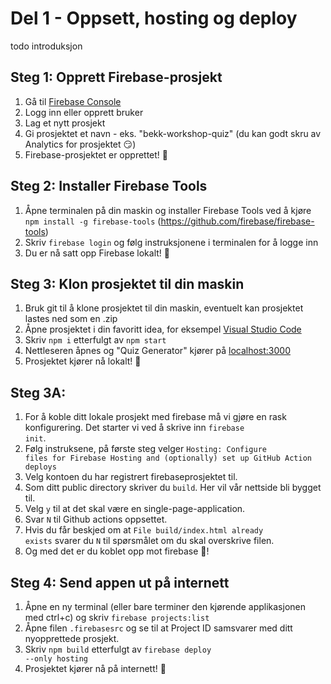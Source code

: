 # Del 1 - Oppsett, hosting og deploy

todo introduksjon

## Steg 1: Opprett Firebase-prosjekt

1. Gå til [Firebase Console](https://console.firebase.google.com)
2. Logg inn eller opprett bruker
3. Lag et nytt prosjekt
4. Gi prosjektet et navn - eks. "bekk-workshop-quiz" (du kan godt skru av Analytics for prosjektet 😏)
5. Firebase-prosjektet er opprettet! 🎉

## Steg 2: Installer Firebase Tools

1. Åpne terminalen på din maskin og installer Firebase Tools ved å kjøre <code>npm install -g firebase-tools</code> (https://github.com/firebase/firebase-tools)
2. Skriv <code>firebase login</code> og følg instruksjonene i terminalen for å logge inn
3. Du er nå satt opp Firebase lokalt! 🎉

## Steg 3: Klon prosjektet til din maskin

1. Bruk git til å klone prosjektet til din maskin, eventuelt kan prosjektet lastes ned som en .zip
2. Åpne prosjektet i din favoritt idea, for eksempel [Visual Studio Code](https://code.visualstudio.com/)
3. Skriv <code>npm i</code> etterfulgt av <code>npm start</code>
4. Nettleseren åpnes og "Quiz Generator" kjører på [localhost:3000](http://localhost:3000/)
5. Prosjektet kjører nå lokalt! 🎉

## Steg 3A:

1. For å koble ditt lokale prosjekt med firebase må vi gjøre en rask konfigurering. Det starter vi ved å skrive inn
   <code>firebase init</code>.
2. Følg instruksene, på første steg velger <code>Hosting: Configure files for Firebase Hosting and (optionally) set up GitHub Action deploys</code>
3. Velg kontoen du har registrert firebaseprosjektet til.
4. Som ditt public directory skriver du <code>build</code>. Her vil vår nettside bli bygget til.
5. Velg <code>y</code> til at det skal være en single-page-application.
6. Svar <code>N</code> til Github actions oppsettet.
7. Hvis du får beskjed om at <code>File build/index.html already exists</code> svarer du <code>N</code> til spørsmålet om du skal overskrive filen.
8. Og med det er du koblet opp mot firebase 🎉!

## Steg 4: Send appen ut på internett

1. Åpne en ny terminal (eller bare terminer den kjørende applikasjonen med ctrl+c) og skriv <code>firebase projects:list</code>
2. Åpne filen <code>.firebasesrc</code> og se til at Project ID samsvarer med ditt nyopprettede prosjekt.
3. Skriv <code>npm build</code> etterfulgt av <code>firebase deploy --only hosting</code>
4. Prosjektet kjører nå på internett! 🎉
